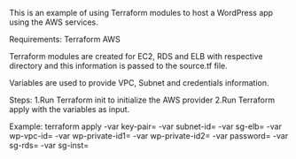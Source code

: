 This is an example of using Terraform modules to host a WordPress app using the AWS services. 

Requirements: 
Terraform 
AWS 

Terraform modules are created for EC2, RDS and ELB with respective directory and this information is passed to the source.tf file. 

Variables are used to provide VPC, Subnet and credentials information. 

Steps:
1.Run Terraform init to initialize the AWS provider 
2.Run Terraform apply with the variables as input. 

Example:
terraform apply -var key-pair= -var subnet-id= -var sg-elb= -var wp-vpc-id= -var wp-private-id1= -var wp-private-id2= -var password= -var sg-rds= -var sg-inst=
